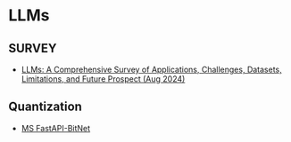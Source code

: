 # LLMs

## SURVEY

* [LLMs: A Comprehensive Survey of Applications, Challenges, Datasets, Limitations, and Future Prospect (Aug 2024)](https://www.researchgate.net/publication/383058502_Large_Language_Models_A_Comprehensive_Survey_of_its_Applications_Challenges_Limitations_and_Future_Prospects)

## Quantization

* [MS FastAPI-BitNet](https://github.com/grctest/FastAPI-BitNet)